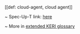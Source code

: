 [[def: cloud-agent, cloud agent]]

~ Spec-Up-T link: <a href='https://weboftrust.github.io/WOT-terms/docs/glossary/cloud-agent'>here</a>

~ More in <a href="https://weboftrust.github.io/WOT-terms/docs/glossary/cloud-agent">extended KERI glossary</a>
